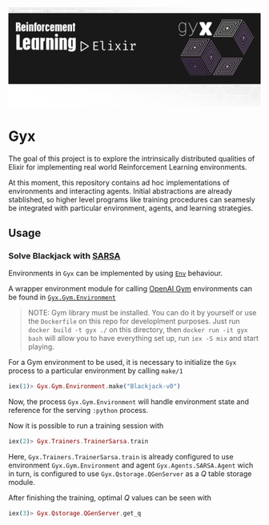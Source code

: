 
![test](https://raw.githubusercontent.com/doctorcorral/gyx/master/images/gyxheader-elixir.png)

# Gyx

The goal of this project is to explore the intrinsically distributed qualities of Elixir for implementing real world Reinforcement Learning environments. 

At this moment, this repository contains ad hoc implementations of environments and interacting agents. 
Initial abstractions are already stablished, so higher level programs like training procedures can seamesly be integrated with particular environment, agents, and learning strategies.

## Usage
### Solve Blackjack with [SARSA](https://en.wikipedia.org/wiki/State%E2%80%93action%E2%80%93reward%E2%80%93state%E2%80%93action)
Environments in `Gyx` can be implemented by using [`Env`](https://github.com/doctorcorral/gyx/blob/master/lib/core/env.ex) behaviour.

A wrapper environment module for calling [OpenAI Gym](https://gym.openai.com/) environments can be found in [`Gyx.Gym.Environment`](https://github.com/doctorcorral/gyx/blob/master/lib/Gym/environment.ex)

> NOTE: Gym library must be installed. You can do it by yourself or 
use the `Dockerfile` on this repo for developlment purposes. 
Just run `docker build -t gyx ./` on this directory, then `docker run -it gyx bash` will
allow you to have everything set up, run `iex -S mix` and start playing. 

For a Gym environment to be used, it is necessary to initialize the `Gyx` process to a particular environment by calling `make/1`

```Elixir
iex(1)> Gyx.Gym.Environment.make("Blackjack-v0")
```

Now, the process `Gyx.Gym.Environment` will handle environment state and reference for the serving `:python` process.

Now it is possible to run a training session with

```Elixir
iex(2)> Gyx.Trainers.TrainerSarsa.train
```

Here, `Gyx.Trainers.TrainerSarsa.train` is already configured to use environment `Gyx.Gym.Environment` and agent `Gyx.Agents.SARSA.Agent` wich in turn, is configured to use `Gyx.Qstorage.QGenServer` as a *Q* table storage module.

After finishing the training, optimal *Q* values can be seen with 

```Elixir
iex(3)> Gyx.Qstorage.QGenServer.get_q
```



